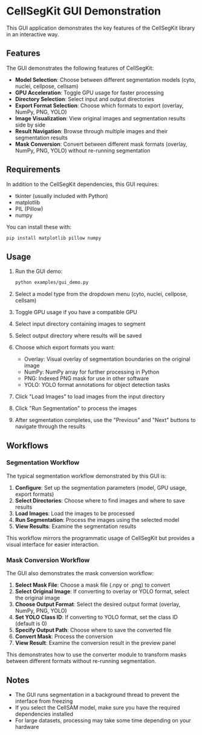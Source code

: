 # CellSegKit GUI Demonstration

This GUI application demonstrates the key features of the CellSegKit library in an interactive way.

## Features

The GUI demonstrates the following features of CellSegKit:

- **Model Selection**: Choose between different segmentation models (cyto, nuclei, cellpose, cellsam)
- **GPU Acceleration**: Toggle GPU usage for faster processing
- **Directory Selection**: Select input and output directories
- **Export Format Selection**: Choose which formats to export (overlay, NumPy, PNG, YOLO)
- **Image Visualization**: View original images and segmentation results side by side
- **Result Navigation**: Browse through multiple images and their segmentation results
- **Mask Conversion**: Convert between different mask formats (overlay, NumPy, PNG, YOLO) without re-running segmentation

## Requirements

In addition to the CellSegKit dependencies, this GUI requires:
- tkinter (usually included with Python)
- matplotlib
- PIL (Pillow)
- numpy

You can install these with:
```bash
pip install matplotlib pillow numpy
```

## Usage

1. Run the GUI demo:
   ```bash
   python examples/gui_demo.py
   ```

2. Select a model type from the dropdown menu (cyto, nuclei, cellpose, cellsam)

3. Toggle GPU usage if you have a compatible GPU

4. Select input directory containing images to segment

5. Select output directory where results will be saved

6. Choose which export formats you want:
   - Overlay: Visual overlay of segmentation boundaries on the original image
   - NumPy: NumPy array for further processing in Python
   - PNG: Indexed PNG mask for use in other software
   - YOLO: YOLO format annotations for object detection tasks

7. Click "Load Images" to load images from the input directory

8. Click "Run Segmentation" to process the images

9. After segmentation completes, use the "Previous" and "Next" buttons to navigate through the results

## Workflows

### Segmentation Workflow

The typical segmentation workflow demonstrated by this GUI is:

1. **Configure**: Set up the segmentation parameters (model, GPU usage, export formats)
2. **Select Directories**: Choose where to find images and where to save results
3. **Load Images**: Load the images to be processed
4. **Run Segmentation**: Process the images using the selected model
5. **View Results**: Examine the segmentation results

This workflow mirrors the programmatic usage of CellSegKit but provides a visual interface for easier interaction.

### Mask Conversion Workflow

The GUI also demonstrates the mask conversion workflow:

1. **Select Mask File**: Choose a mask file (.npy or .png) to convert
2. **Select Original Image**: If converting to overlay or YOLO format, select the original image
3. **Choose Output Format**: Select the desired output format (overlay, NumPy, PNG, YOLO)
4. **Set YOLO Class ID**: If converting to YOLO format, set the class ID (default is 0)
5. **Specify Output Path**: Choose where to save the converted file
6. **Convert Mask**: Process the conversion
7. **View Result**: Examine the conversion result in the preview panel

This demonstrates how to use the converter module to transform masks between different formats without re-running segmentation.

## Notes

- The GUI runs segmentation in a background thread to prevent the interface from freezing
- If you select the CellSAM model, make sure you have the required dependencies installed
- For large datasets, processing may take some time depending on your hardware

